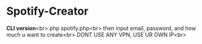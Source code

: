 # Spotify-Creator
**CLI version**<br\>
php spotify.php<br\>
then input email, password, and how much u want to create<br\>
DONT USE ANY VPN, USE UR OWN IP<br\>
